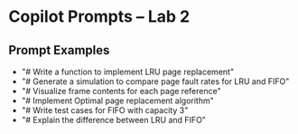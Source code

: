 # Copilot Prompts – Lab 2

## Prompt Examples
- "# Write a function to implement LRU page replacement"
- "# Generate a simulation to compare page fault rates for LRU and FIFO"
- "# Visualize frame contents for each page reference"
- "# Implement Optimal page replacement algorithm"
- "# Write test cases for FIFO with capacity 3"
- "# Explain the difference between LRU and FIFO"
